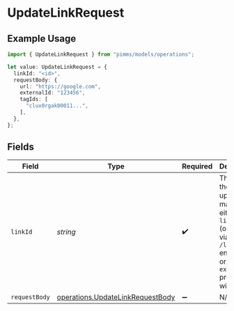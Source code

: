 # UpdateLinkRequest

## Example Usage

```typescript
import { UpdateLinkRequest } from "pimms/models/operations";

let value: UpdateLinkRequest = {
  linkId: "<id>",
  requestBody: {
    url: "https://google.com",
    externalId: "123456",
    tagIds: [
      "clux0rgak00011...",
    ],
  },
};
```

## Fields

| Field                                                                                                                                 | Type                                                                                                                                  | Required                                                                                                                              | Description                                                                                                                           |
| ------------------------------------------------------------------------------------------------------------------------------------- | ------------------------------------------------------------------------------------------------------------------------------------- | ------------------------------------------------------------------------------------------------------------------------------------- | ------------------------------------------------------------------------------------------------------------------------------------- |
| `linkId`                                                                                                                              | *string*                                                                                                                              | :heavy_check_mark:                                                                                                                    | The id of the link to update. You may use either `linkId` (obtained via `/links/info` endpoint) or `externalId` prefixed with `ext_`. |
| `requestBody`                                                                                                                         | [operations.UpdateLinkRequestBody](../../models/operations/updatelinkrequestbody.md)                                                  | :heavy_minus_sign:                                                                                                                    | N/A                                                                                                                                   |